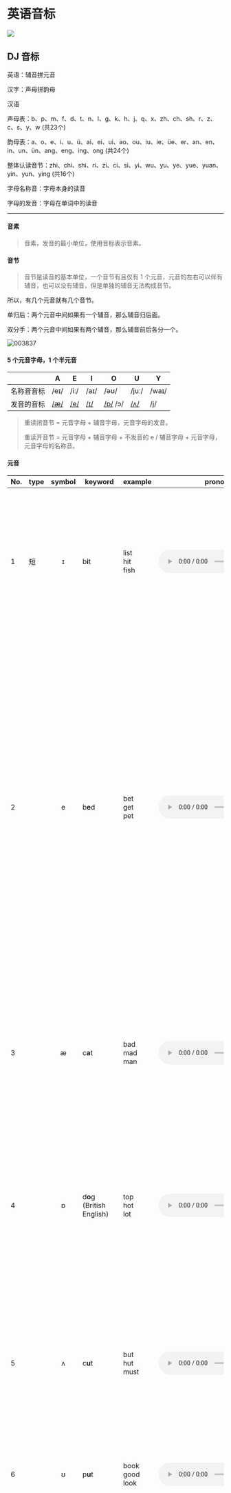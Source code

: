 # 英语音标

![](https://image.yuhaowin.com/2021/01/14/135120.jpg)

## DJ 音标

英语：辅音拼元音

汉字：声母拼韵母


汉语

声母表：b、p、m、f、d、t、n、l、g、k、h、j、q、x、zh、ch、sh、r、z、c、s、y、w (共23个)

韵母表：a、o、e、i、u、ü、ai、ei、ui、ao、ou、iu、ie、üe、er、an、en、in、un、ün、ang、eng、ing、ong (共24个)

整体认读音节：zhi、chi、shi、ri、zi、ci、si、yi、wu、yu、ye、yue、yuan、yin、yun、ying (共16个)



字母名称音：字母本身的读音

字母的发音：字母在单词中的读音

****

#### 音素

> 音素，发音的最小单位，使用音标表示音素。

#### 音节

> 音节是读音的基本单位，一个音节有且仅有 1 个元音，元音的左右可以伴有辅音，也可以没有辅音，但是单独的辅音无法构成音节。

所以，有几个元音就有几个音节。

单归后：两个元音中间如果有一个辅音，那么辅音归后面。

双分手：两个元音中间如果有两个辅音，那么辅音前后各分一个。

![003837](https://image.yuhaowin.com/2021/01/27/003837.png)

#### 5 个元音字母，1 个半元音

|            | A                                                            | E                                                            | I                                                            | O                                                            | U                                                            | Y     |
| ---------- | ------------------------------------------------------------ | ------------------------------------------------------------ | ------------------------------------------------------------ | ------------------------------------------------------------ | ------------------------------------------------------------ | ----- |
| 名称音音标 | /eɪ/                                                         | /iː/                                                         | /aɪ/                                                         | /əʊ/                                                         | /juː/                                                        | /waɪ/ |
| 发音的音标 | [/æ/](https://en-yinbiao.xiao84.com/yinbiaofayin/an-sound.html) | [/e/](https://en-yinbiao.xiao84.com/yinbiaofayin/e-sound.html) | [/ɪ/](https://en-yinbiao.xiao84.com/yinbiaofayin/i-sound.html) | [/ɒ/](https://en-yinbiao.xiao84.com/yinbiaofayin/o-sound.html) /ɔ/ | [/ʌ/](https://en-yinbiao.xiao84.com/yinbiaofayin/^-sound.html) | /j/   |

> 重读闭音节 = 元音字母 + 辅音字母，元音字母的发音。
>
> 重读开音节 = 元音字母 + 辅音字母 + 不发音的 e   /  辅音字母 + 元音字母，元音字母的名称音。


#### 元音


| No.  | type | symbol | keyword                     | example                  | pronounce                                                    | remark                                                       |
| ---- | ---- | :----: | --------------------------- | ------------------------ | ------------------------------------------------------------ | ------------------------------------------------------------ |
| 1    | 短   |   ɪ    | b**i**t                     | list<br/>hit<br/>fish    | <audio controls src="https://www.yingyutu.com/wp-content/uploads/2020/01/178e40c292f550.mp3"/> | 舌位低一些, 舌尖在下牙齿后方, 舌头上方空间较大. 如果再扩大就更像DJ音标的/e/这个音. 另外, 发/ɪ/时嘴角也没有/iː/那么咧开，也更放松一些。 |
| 2    |      |   e    | b**e**d                     | bet<br>get<br>pet        | <audio controls src="https://www.yingyutu.com/wp-content/uploads/2020/01/15e0d635512707.mp3"/> | 发这个音，双唇自然张开，口腔放松，舌尖在下牙齿后方，舌面平放，离开硬腭一段距离这里的/e/和那个为了引起别人注意发的那个“哎“有些相似，DJ音标的/e/和KK音标的/ɛ/标注的是 同ー个音。请特别注意，/e/在KK音标里不读DJ音标的/e/。KK音标的/e/对应DJ音标 的/er/也就是字母A的读音。所以你看见/e/时最好先确定看到的是DJ音标还是KK音标 |
| 3    |      |   æ    | c**a**t                     | bad<br>mad<br>man        | <audio controls src="https://www.yingyutu.com/wp-content/uploads/2020/01/17525053b88e04.mp3"/> | 发/æ/时，口型一定要张大，饱满，可以说，这是所有英语音素中张口最大的音。嘴角也要向两边拉伸。舌端在 下牙齿后方，但是不用刻意去顶牙 |
| 4    |      |   ɒ    | d**o**g (British English)   | top<br>hot<br>lot        | <audio controls src="https://www.yingyutu.com/wp-content/uploads/2020/01/1d05de75527303.mp3"/> | /ɒ/这个音和汉语拼音的“ao“听上去有一些相似，但并不相同。发/ɒ/这个音时， 嘴型更小，时间更短而且汉语的ao是有口型变化的，但是/ɒ/是没有口型变化的 |
| 5    |      |   ʌ    | c**u**t                     | but<br>hut<br>must       | <audio controls src="https://www.yingyutu.com/wp-content/uploads/2020/01/195b540077852e.mp3"/> | 发这个音时，舌尖在下牙齿后方，舌头平放，发音靠口腔中后方，发近似咱们中文普通话“啊“的读音，但是注 意口型没有那么大，而且要发音短(因为是短元音) |
| 6    |      |   ʊ    | p**u**t                     | book<br>good<br>look     | <audio controls src="https://www.yingyutu.com/wp-content/uploads/2020/01/150015de724569.mp3"/> | 嘴唇稍微向前撅起，形状就像是一片树叶，发音有点像“额”         |
| 7    |      |   ə    | **a**bout                   | about<br>family<br>suply | <audio controls src="https://www.yingyutu.com/wp-content/uploads/2020/01/1865705260e8de.mp3"/> | 发这个音时，嘴自然张开，唇和舌都自然放松。它很像我们中文普通话里的轻声“什么“的“么“的韵母，注意不要重读，轻轻地让气流冲出声带自然读如果把这个/ə/重读并且延长发音时间，就基本上変成了长元音/3:/这个/ə/是英语中出现频率最高的音.它的地位特殊，甚至有有单独的一个名字， schwa，中文一般称“中央元音“或“中性元音“因为这个元音发 部位在口腔中间，而且是个“中性“的音,在很多单词中都有这个/ə/。它也代表了很多元音字母在单词中的音。 |
| 8    |      |   i    | happ**y**                   |                          |                                                              |                                                              |
| 9    |      |   u    | act**u**ality               |                          |                                                              |                                                              |
| 10   | 长   |   iː   | sh**ee**p                   | bee<br>fee<br>pea        | <audio controls src="https://www.yingyutu.com/wp-content/uploads/2020/01/10ea0752005c81.mp3"/> | 嘴角往两侧拉开，有微笑的感觉。                               |
| 11   |      |   ɑː   | f**a**ther                  | car<br>park<br>mark      | <audio controls src="https://www.yingyutu.com/wp-content/uploads/2020/01/1706430559221e.mp3"/> | 这个长音/ɑː/和咱们中文里的“啊“也就是汉语拼音里的a，相似，但并不完全相同/ɑː/的发音口型更大，发音更靠口腔后部舌根处,另外注意这个音发音时长要足够长 |
| 12   |      |   ɒː   | d**o**g (American English)  |                          |                                                              |                                                              |
| 13   |      |   ɔː   | f**ou**r                    | caught<br>bought<br>law  | <audio controls src="https://www.yingyutu.com/wp-content/uploads/2020/01/150209878e7525.mp3"/> | /ɔː/这个长元音和中文里的“哦“相似。发/ɔː/时，嘴唇要撅起来，也就是口型变成圆形往外凸，嘴唇肌肉较为紧 张，口腔后方发音。 |
| 14   |      |   uː   | b**oo**t                    | too<br>food<br>loose     | <audio controls src="https://www.yingyutu.com/wp-content/uploads/2020/01/167a5be2e95001.mp3"/> | 嘴巴有放松到收紧，成一个圆形。                               |
| 15   |      |   ɜː   | b**ir**d                    | her<br>person<br>learn   | <audio controls src="https://www.yingyutu.com/wp-content/uploads/2020/01/105672d335e209.mp3"/> | 发这个音时，嘴自然张开，唇和舌都自然放松。它很像我们中文普通话里的“饿“也就是与汉语拼音里的e相 似，但要确保发音时间足够长这个音在单词中是重读的长音，如果发音不重读，更短，就基本变成了另一个在英语中最常见，也是最重要的 音，/ə/，中央元音 |
| 16   | 双   |   eɪ   | m**a**ke                    | plane<br>train<br>rain   | <audio controls src="https://www.yingyutu.com/wp-content/uploads/2020/01/102e5457bddc70.mp3"/> | 实际上是由两个元音组成。就是/e/和/ɪ/ 前一后快速紧密发出，也就是说发这个音口腔是有变化的。口型收缩，舌位上移。 |
| 17   |      |   aɪ   | l**ie**                     | bike<br>nice<br>time     | <audio controls src="https://www.yingyutu.com/wp-content/uploads/2020/01/153e50047547d2.mp3"/> | 由两个元音组成，就是类似于我们汉语“啊“，发这个音口腔是有变化的 口型收缩，并且确保张嘴和口型足够大。 |
| 18   |      |   ɔɪ   | b**oy**                     | boy<br>toy<br>soy        | <audio controls src="https://www.yingyutu.com/wp-content/uploads/2020/01/1d57025e259502.mp3"/> | 发这个音口型是有变化的，口型收缩，舌位上移                   |
| 19   |      |   əʊ   | n**o**te (British English)  | open<br>hope<br>post     | <audio controls src="https://www.yingyutu.com/wp-content/uploads/2020/01/1205735e10e790.mp3"/> | 有点类似中文的“欧”                                           |
| 20   |      |   oʊ   | n**o**te (American English) |                          |                                                              |                                                              |
| 21   |      |   aʊ   | n**ow**                     | how<br>cow<br>allow      | <audio controls src="https://www.yingyutu.com/wp-content/uploads/2020/01/107fe55350205d.mp3"/> | 启始口型更大更饱满                                           |
| 22   |      |   ɪə   | r**ea**l                    | area<br>idea<br>various  | <audio controls src="https://www.yingyutu.com/wp-content/uploads/2020/01/172e5020475582.mp3"/> | 不要把其中的/ɪ/读成咱们中文普通话的”医”, 不要把/ə/读成普通话的”额”. |
| 23   |      |   eə   | h**air** (British English)  | hair<br>pear<br>chair    | <audio controls src="https://www.yingyutu.com/wp-content/uploads/2020/01/1dd7c70527e705.mp3"/> | 因为这个双元音包含/e/和/ə/, 所以常见的错误其实就是/e/和/ə/这两个音的常见错误. |
| 24   |      |   ʊə   | p**ure** (British English)  | tour<br>poor<br>moor     | <audio controls src="https://www.yingyutu.com/wp-content/uploads/2020/01/16e0e9d2dd050a.mp3"/> |                                                              |
| 25   |      |   iə   | pecul**ia**r                |                          |                                                              |                                                              |

#### 辅音

| No.  | Symbol | Keyword      | Example                         |                                                              |      |
| ---- | :----: | ------------ | ------------------------------- | ------------------------------------------------------------ | ---- |
| 1    |   p    | **p**en      | peak<br>pet<br/>pig             | <audio controls src="https://www.yingyutu.com/wp-content/uploads/2020/01/1909055f5e2250.mp3"/> |      |
| 2    |   b    | **b**ack     | beak<br/>bed<br/>big            | <audio controls src="https://www.yingyutu.com/wp-content/uploads/2020/01/151285c0f4c0e2.mp3"/> |      |
| 3    |   t    | **t**en      | tip<br/>tea<br/>test            | <audio controls src="https://www.yingyutu.com/wp-content/uploads/2020/01/10829359cfe5f0.mp3"/> |      |
| 4    |   d    | **d**ay      | dip<br/>deep<br/>desk           | <audio controls src="https://www.yingyutu.com/wp-content/uploads/2020/01/168190d2bc0e55.mp3"/> |      |
| 5    |   k    | **k**ey      | kit<br/>kate<br/>cup            | <audio controls src="https://www.yingyutu.com/wp-content/uploads/2020/01/125925059ea200.mp3"/> |      |
| 6    |   g    | **g**et      | git<br/>gate<br/>gut            | <audio controls src="https://www.yingyutu.com/wp-content/uploads/2020/01/10055f0eff8324.mp3"/> |      |
| 7    |   f    | **f**at      | fat<br/>fit<br/>ferry           | <audio controls src="https://www.yingyutu.com/wp-content/uploads/2020/01/10e80ae52ea59b.mp3"/> |      |
| 8    |   v    | **v**iew     | valley<br/>visit<br/>very       | <audio controls src="https://www.yingyutu.com/wp-content/uploads/2020/01/15431502577e90.mp3"/> |      |
| 9    |   θ    | **th**ing    | three<br/>thin<br/>thank        | <audio controls src="https://www.yingyutu.com/wp-content/uploads/2020/01/10a0250ed395b2.mp3"/> |      |
| 10   |   ð    | **th**en     | there<br/>that<br/>those        | <audio controls src="https://www.yingyutu.com/wp-content/uploads/2020/01/14045e0345392d.mp3"/> |      |
| 11   |   s    | **s**oon     | sip<br/>soon<br/>soup           | <audio controls src="https://www.yingyutu.com/wp-content/uploads/2020/01/1002a5d9e57ea2.mp3"/> |      |
| 12   |   z    | **z**ero     | zip<br/>zoom<br/>zoo            | <audio controls src="https://www.yingyutu.com/wp-content/uploads/2020/01/1005585c9702e7.mp3"/> |      |
| 13   |   ʃ    | **sh**ip     | mesh<br/>fresh<br/>harsh        | <audio controls src="https://www.yingyutu.com/wp-content/uploads/2020/01/1990e055c234e0.mp3"/> |      |
| 14   |   ʒ    | plea**s**ure | measure<br/>pleasure<br/>garage | <audio controls src="https://www.yingyutu.com/wp-content/uploads/2020/01/1ecf5001855920.mp3"/> |      |
| 15   |   h    | **h**ot      | hat<br/>hot<br/>high            | <audio controls src="https://www.yingyutu.com/wp-content/uploads/2020/01/105f85d7e20eb4.mp3"/> |      |
| 16   |   x    | lo**ch**     |                                 |                                                              |      |
| 17   |   tʃ   | **ch**eer    | chuck<br/>chop<br/>choke        | <audio controls src="https://www.yingyutu.com/wp-content/uploads/2020/01/10e05de22d8554.mp3"/> |      |
| 18   |   dʒ   | **j**ump     | jug<br/>job<br/>joke            | <audio controls src="https://www.yingyutu.com/wp-content/uploads/2020/01/1ec5da0809e572.mp3"/> |      |
| 19   |   m    | su**m**      | map<br/>met<br/>room            | <audio controls src="https://www.yingyutu.com/wp-content/uploads/2020/01/104e089b571532.mp3"/> |      |
| 20   |   n    | su**n**      | nap<br/>net<br/>noon            | <audio controls src="https://www.yingyutu.com/wp-content/uploads/2020/01/189051be652970.mp3"/> |      |
| 21   |   ŋ    | su**ng**     | sing<br/>long<br/>sung          | <audio controls src="https://www.yingyutu.com/wp-content/uploads/2020/01/19022165e504be.mp3"/> |      |
| 22   |   w    | **w**et      | was<br/>why<br/>wide            | <audio controls src="https://www.yingyutu.com/wp-content/uploads/2020/01/16e4d762185c50.mp3"/> |      |
| 23   |   l    | **l**et      | lack<br/>all<br/>school         | <audio controls src="https://www.yingyutu.com/wp-content/uploads/2020/01/11e5f2d005079f.mp3"/> |      |
| 24   |   r    | **r**ed      | rat<br/>red<br/>read            | <audio controls src="https://www.yingyutu.com/wp-content/uploads/2020/01/1025097c429e59.mp3"/> |      |
| 25   |   j    | **y**et      | yes<br/>yard<br/>yellow         | <audio controls src="https://www.yingyutu.com/wp-content/uploads/2020/01/1095466ee40025.mp3"/> |      |


掐头法：

|            | F    | L    | M    | N    | S    | X     |
| ---------- | ---- | ---- | ---- | ---- | ---- | ----- |
| 名称音音标 | /ef/ | /el/ | /em/ | /en/ | /es/ | /eks/ |
| 发音的音标 | /f/  | /l/  | /m/  | /n/  | /s/  | /ks/  |

去尾法：

|            | B     | C         | D     | J      | K     | P     | T     | V     | Z     |
| ---------- | ----- | --------- | ----- | ------ | ----- | ----- | ----- | ----- | ----- |
| 名称音音标 | /bi:/ | /si:/     | /di:/ | /dʒeɪ/ | /keɪ/ | /pi:/ | /ti:/ | /vi:/ | /zi:/ |
| 发音的音标 | /b/   | /s/、 /k/ | /d/   | /dʒ/   | /k/   | /p/   | /t/   | /v/   | /z/   |

对比法，和汉语拼音对比

| G    | H    | Y    | W    | R    |
| ---- | ---- | ---- | ---- | ---- |
|      |      |      |      |      |
| /g/  | /h/  | /j/  | /w/  | /r/  |

|      |      |      |      |
| ---- | ---- | ---- | ---- |
| /tʃ/ | /ʃ/  | /dz/ | /ts/ |
| ch   | sh   | z    | c    |

|      |            |            |          |
| ---- | ---------- | ---------- | -------- |
| /ʒ/  | /θ/        | /ð/        | /ŋ/      |
| 日   | 咬舌头发 s | 咬舌头发 z | 后鼻音 n |


元音

[i:]

bee [bi:]

[i]

honey ['hʌni]

[ɪ]

kiss [kɪs]

https://www.bilibili.com/video/av500104184/

![170758](https://image.yuhaowin.com/2021/02/03/170758.png)

[e]

bed [bed]

[æ] 舌尖接触下齿，嘴巴张大。

cat [kæt]

*****

[ʌ] 舌头位置在中间，舌头要抬起来，不要抬高或者太低，并且稍微往回收。

bus [bʌs]

[ɜː] 类似中文的 呃～ 长元音

first [fɜːst]

[ə] 类似中文的 呃 短元音

ago [əˈɡəʊ]

schwa

非中央元音；非重读音节的元音，通常出现在非重点音节，非重点音节中的元音字母通过读 [ə]

[ɑː] 舌头展平，尽量往下压，舌尖接触下齿

car [kɑː]





https://www.bilibili.com/video/BV1kZ4y1c7vD



学习原则

+ 明确任务的输入输出
+ 用例子重塑大脑链接

学习步骤

1、看单词的英文解释

2、看多个例句体会意思

3、选择常用简单的例句

4、看句子在不思考中文的情况下，想像场景。重复 2-3 次

 + 练习阅读 -- 输入是图片输出是意思，注意不要读出来

5、重复想象你要表达这种场景，再实际打出消息发送给某人

+ 练习打字 -- 输入是特定意思的表达欲望，输出是打字的手部动作

6、边听这段英文，边想像场景

+ 练习听力 -- 输入是声音输出是意思

7、想象你要表达这种场景，再实际说出来

+ 练习口语 -- 输入是特定意思的表达欲望，输出是说话的嘴部动作

8、改单词，重复上面的动作

+ 扩充语料 -- 不需要造出全新的句子





看电影学英文

选择 5-10 句话

盲听 - 不看任何字幕，遇到没听懂的反复听，把听到的写下来 

只看英文字幕 - 查单词，记下单词，记下句子，和相应的情景

看双语字幕 - 对比理解

影子跟读 - 听一遍说一遍

定期复习
